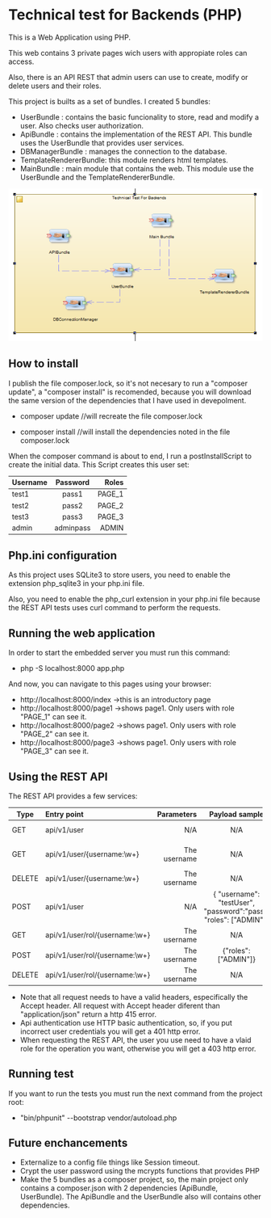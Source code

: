 Technical test for Backends (PHP)
===================================
This is a Web Application using PHP.

This web contains 3 private pages wich users with appropiate roles can access.

Also, there is an API REST that admin users can use to create, modify or delete users and their roles.

This project is builts as a set of bundles. I created 5 bundles:

* UserBundle : contains the basic funcionality to store, read and modify a user. Also checks user authorization.
* ApiBundle : contains the implementation of the REST API. This bundle uses the UserBundle that provides user services.
* DBManagerBundle : manages the connection to the database.
* TemplateRendererBundle: this module renders html templates.
* MainBundle : main module that contains the web. This module use the UserBundle and the TemplateRendererBundle.

![Bundles representation](/doc/modules.png "Bundles representation")



How to install
---------

I publish the file composer.lock, so it's not necesary to run a "composer update", a "composer install" is recomended,
because you will download the same version of the dependencies that I have used in devepolment.

* composer update //will recreate the file composer.lock

* composer install //will install the dependencies noted in the file composer.lock

When the composer command is about to end, I run a postInstallScript to create the initial data. 
This Script creates this user set:

| Username        | Password           | Roles  |
| ------------- |:-------------:| -----:|
| test1      | pass1 | PAGE_1 |
| test2      | pass2 | PAGE_2 |
| test3      | pass3 | PAGE_3 |
| admin      | adminpass | ADMIN |

Php.ini configuration
---------

As this project uses SQLite3 to store users, you need to enable the extension php_sqlite3 in your php.ini file.

Also, you need to enable the php_curl extension in your php.ini file because the REST API tests uses curl command to
perform the requests.

Running the web application
---------

In order to start the embedded server you must run this command:

* php -S localhost:8000 app.php

And now, you can navigate to this pages using your browser:

* http://localhost:8000/index  ->this is an introductory page
* http://localhost:8000/page1  ->shows page1. Only users with role "PAGE_1" can see it.
* http://localhost:8000/page2  ->shows page1. Only users with role "PAGE_2" can see it.
* http://localhost:8000/page3  ->shows page1. Only users with role "PAGE_3" can see it.


Using the REST API
---------

The REST API provides a few services:


| Type        | Entry point           | Parameters  | Payload sample|Description | Role
| ------------- |:-------------| -----:|:-----:|-----:|-----:|
| GET      | api/v1/user | N/A | N/A | Returns al users | All
| GET      | api/v1/user/{username:\w+} | The username | N/A | Return an especific user | All
| DELETE      | api/v1/user/{username:\w+} | The username | N/A | Deletes the user | ADMIN
| POST      | api/v1/user | N/A | { "username": "testUser",  "password":"pass",  "roles": ["ADMIN"]}| Creates or modify an user | ADMIN
| GET      | api/v1/user/rol/{username:\w+} | The username| N/A | Returns the user roles | ALL
| POST      | api/v1/user/rol/{username:\w+} | The username | {"roles": ["ADMIN"]} | Replace the user roles | ADMIN
| DELETE      | api/v1/user/rol/{username:\w+} | The username | N/A | Erase the user roles | ADMIN

* Note that all request needs to have a valid headers, especifically the Accept header. All request with Accept header diferent than "application/json" return a http 415 error.
* Api authentication use HTTP basic authentication, so, if you put incorrect user credentials you will get a 401 http error.
* When requesting the REST API, the user you use need to have a vlaid role for the operation you want, otherwise you will get a 403 http error.

Running test
---------

If you want to run the tests you must run the next command from the project root:

*  "bin/phpunit" --bootstrap vendor/autoload.php



Future enchancements
---------

* Externalize to a config file things like Session timeout.
* Crypt the user password using the mcrypts functions that provides PHP
* Make the 5 bundles as a composer project, so, the main project only contains a composer.json with 2 dependencies (ApiBundle, UserBundle).
The ApiBundle and the UserBundle also will contains other dependencies.
